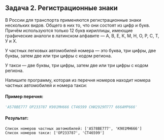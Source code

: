 ## Задача 2. Регистрационные знаки
В России для транспорта применяются регистрационные знаки нескольких видов.
Общего в них то, что они состоят из цифр и букв. Причём используются только 12 букв кириллицы, 
имеющие графические аналоги в латинском алфавите — А, В, Е, К, М, Н, О, Р, С, Т, У и Х.

У частных легковых автомобилей номера — это буква, три цифры, две буквы, затем две или три цифры с кодом региона.

У такси — две буквы, три цифры, затем две или три цифры с кодом региона.

Напишите программу, которая из перечня номеров находит номера частных автомобилей и номера такси:

#### Пример перечня:
````python
'А578ВЕ777 ОР233787 К901МН666 СТ46599 СНИ2929П777 666АМР666'
````
#### Результат:
````
Список номеров частных автомобилей: ['А578ВЕ777', 'К901МН666']
Список номеров такси: ['ОР233787', 'СТ46599']
````





